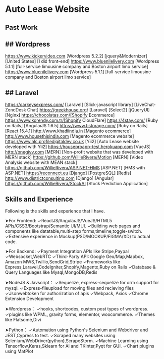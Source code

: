 # Auto Lease Website

## Past Work

## ## Wordpress
https://www.kickervideo.com  [Wordpress 5.2.2] [jquery&Modernizer] [United States] [I did front-end] 
https://www.bluenilelivery.com [Wordpress 5.1.1] [full-service limousine company and Boston airport limo service]
https://www.bluenilelivery.com [Wordpress 5.1.1] [full-service limousine company and Boston airport limo service]

## ## Laravel
https://carkeysexpress.com/ [Laravel] [Slick-javascript library] [LiveChat-ZendDesk Chat]
https://greekhouse.org/ [Laravel] [Select2] [jQueryUI] [Nginx]
https://chocolatas.com/[Shopify Ecommerce] 
https://www.korendy.com.tr/[Shopify CloudFlare] 
https://4stay.com/ [Ruby on Rails] [AngularJS 1.6.5] 
https://www.tistorage.com/ [Ruby on Rails] [React 15.4.1] 
http://www.khadiindia.in [Magento ecommerce]
http://www.housethisindia.com [Magento ecommerce website]
https://www.alc.profiledigitaldev.co.uk [Yii2] [Auto Lease website developed with Yii2]
https://houseproapp-test.herokuapp.com [VueJS]
http://onegivv.com [MERN] [Non-profit website that was developed with MERN stack]
https://github.com/WillieRivera/Motion [MERN] [Video Analysis website with MEAN stack]
https://github.com/WillieRivera/ASP.NET-HMS [ASP.NET] [HMS with ASP.NET]
https://reconnect.eu [Django] [PostgreSQL] [Redis]
http://www.districtconsulting.com [Django] [Angular] 
https://github.com/WillieRivera/StockAI [Stock Prediction Application]

## Skills and Experience

Following is the skills and experience that I have.

➤For Frontend:
✓ReactJS/AngularJS/VueJS/HTML5 APIs/CSS3/Bootstrap/Semantic UI/MUI.
✓Building web pages and components like datatable,multi-step forms,timeline,toggle-switch.
✓Extensive experience in Mockup(PSD/MOCKUP/FIGMA/XD) to actual code.

➤For Backend:
✓Payment Integration APIs like Stripe,Paypal
✓Websocket,WebRTC
✓Third-Party API: Google Geo/Map,Mapbox, Amazon MWS,Twillio,SendGrid,Stripe
✓Frameworks like Express,Laravel,CodeIgniter,Shopify,Magento,Ruby on Rails
✓Database & Query Languages like Mysql,MongoDB,Redis

➤NodeJS & Javscript：
✓Sequelize, express-sequelize for orm support for mysql.
✓Express-fileupload for moving files and recieving files
✓Jsonwebtoken for authorization of apis
✓Webpack, Axios
✓Chrome Extension Development

➤Wordpress：
✓hooks, shortcodes, custom post types of wordpress.
✓plugins like WPML, gravity forms, elementor, woocommerce.
✓Themes like Flatsome,Divi

➤Python：
✓Automation using Python's Selenium and Webdriver and JEST,Cypress to test.
✓Scraped many websites using Selenium/WebDriver(python),ScrapeStorm.
✓Machine Learning using Tensorflow,Keras,Sklearn for AI and TKinter,Pyqt for GUI.
✓Chart plugins using MatPlot


